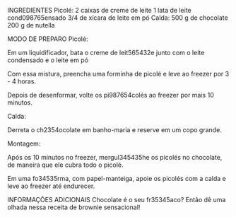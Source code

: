 INGREDIENTES
Picolé:
2 caixas de creme de leite
1 lata de leite cond098765ensado
3/4 de xícara de leite em pó
Calda:
500 g de chocolate
200 g de nutella 

MODO DE PREPARO
Picolé:

Em um liquidificador, bata o creme de leit565432e junto com o leite condensado e o leite em pó

Com essa mistura, preencha uma forminha de picolé e leve ao freezer por 3 - 4 horas.

Depois de desenformar, volte os pi987654colés ao freezer por mais 10 minutos.

Calda:

Derreta o ch2354ocolate em banho-maria e reserve em um copo grande.

Montagem:

Após os 10 minutos no freezer, mergul345435he os picolés no chocolate, de maneira que ele cubra todo o picolé.

Em uma fo34535rma, com papel-manteiga, apoie os picolés com a calda e leve ao freezer até endurecer.

INFORMAÇÕES ADICIONAIS
Chocolate é o seu fr35345aco? Então dê uma olhada nessa receita de brownie sensacional!
